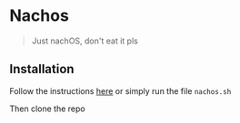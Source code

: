 # Nachos
> Just nachOS, don't eat it pls

## Installation
Follow the instructions [here](https://www.fit.hcmus.edu.vn/~ntquan/os/setup_nachos.html) or simply run the file `nachos.sh`

Then clone the repo
